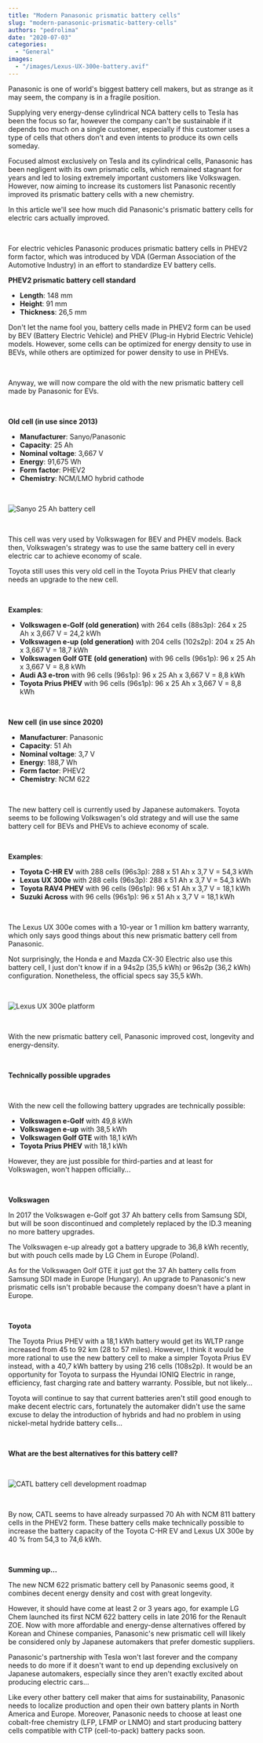 ```yaml
---
title: "Modern Panasonic prismatic battery cells"
slug: "modern-panasonic-prismatic-battery-cells"
authors: "pedrolima"
date: "2020-07-03"
categories:
  - "General"
images:
  - "/images/Lexus-UX-300e-battery.avif"
---
```


Panasonic is one of world's biggest battery cell makers, but as strange as it may seem, the company is in a fragile position.

Supplying very energy-dense cylindrical NCA battery cells to Tesla has been the focus so far, however the company can't be sustainable if it depends too much on a single customer, especially if this customer uses a type of cells that others don't and even intents to produce its own cells someday.

Focused almost exclusively on Tesla and its cylindrical cells, Panasonic has been negligent with its own prismatic cells, which remained stagnant for years and led to losing extremely important customers like Volkswagen. However, now aiming to increase its customers list Panasonic recently improved its prismatic battery cells with a new chemistry.

In this article we'll see how much did Panasonic's prismatic battery cells for electric cars actually improved.

 

For electric vehicles Panasonic produces prismatic battery cells in PHEV2 form factor, which was introduced by VDA (German Association of the Automotive Industry) in an effort to standardize EV battery cells.

**PHEV2 prismatic battery cell standard**

- **Length**: 148 mm
- **Height**: 91 mm
- **Thickness**: 26,5 mm

Don't let the name fool you, battery cells made in PHEV2 form can be used by BEV (Battery Electric Vehicle) and PHEV (Plug-in Hybrid Electric Vehicle) models. However, some cells can be optimized for energy density to use in BEVs, while others are optimized for power density to use in PHEVs.

 

Anyway, we will now compare the old with the new prismatic battery cell made by Panasonic for EVs.

 

**Old cell (in use since 2013)**

- **Manufacturer**: Sanyo/Panasonic
- **Capacity**: 25 Ah
- **Nominal voltage**: 3,667 V
- **Energy**: 91,675 Wh
- **Form factor**: PHEV2
- **Chemistry**: NCM/LMO hybrid cathode

 

![Sanyo 25 Ah battery cell](images/sanyo-25-ah-battery-cell.avif)

 

This cell was very used by Volkswagen for BEV and PHEV models. Back then, Volkswagen's strategy was to use the same battery cell in every electric car to achieve economy of scale.

Toyota still uses this very old cell in the Toyota Prius PHEV that clearly needs an upgrade to the new cell.

 

**Examples**:

- **Volkswagen e-Golf (old generation)** with 264 cells (88s3p): 264 x 25 Ah x 3,667 V = 24,2 kWh
- **Volkswagen e-up (old generation)** with 204 cells (102s2p): 204 x 25 Ah x 3,667 V = 18,7 kWh
- **Volkswagen Golf GTE** **(old generation)** with 96 cells (96s1p): 96 x 25 Ah x 3,667 V = 8,8 kWh
- **Audi A3 e-tron** with 96 cells (96s1p): 96 x 25 Ah x 3,667 V = 8,8 kWh
- **Toyota Prius PHEV** with 96 cells (96s1p): 96 x 25 Ah x 3,667 V = 8,8 kWh

 

**New cell** **(in use since 2020)**

- **Manufacturer**: Panasonic
- **Capacity**: 51 Ah
- **Nominal voltage**: 3,7 V
- **Energy**: 188,7 Wh
- **Form factor**: PHEV2
- **Chemistry**: NCM 622

 

The new battery cell is currently used by Japanese automakers. Toyota seems to be following Volkswagen's old strategy and will use the same battery cell for BEVs and PHEVs to achieve economy of scale.

 

**Examples**:

- **Toyota C-HR EV** with 288 cells (96s3p): 288 x 51 Ah x 3,7 V = 54,3 kWh
- **Lexus UX 300e** with 288 cells (96s3p): 288 x 51 Ah x 3,7 V = 54,3 kWh
- **Toyota RAV4 PHEV** with 96 cells (96s1p): 96 x 51 Ah x 3,7 V = 18,1 kWh
- **Suzuki Across** with 96 cells (96s1p): 96 x 51 Ah x 3,7 V = 18,1 kWh

 

The Lexus UX 300e comes with a 10-year or 1 million km battery warranty, which only says good things about this new prismatic battery cell from Panasonic.

Not surprisingly, the Honda e and Mazda CX-30 Electric also use this battery cell, I just don't know if in a 94s2p (35,5 kWh) or 96s2p (36,2 kWh) configuration. Nonetheless, the official specs say 35,5 kWh.

 

![Lexus UX 300e platform](images/Lexus-UX-300e-platform.avif)

 

With the new prismatic battery cell, Panasonic improved cost, longevity and energy-density.

 

**Technically possible upgrades**

 

With the new cell the following battery upgrades are technically possible:

- **Volkswagen e-Golf** with 49,8 kWh
- **Volkswagen e-up** with 38,5 kWh
- **Volkswagen Golf GTE** with 18,1 kWh
- **Toyota Prius PHEV** with 18,1 kWh

However, they are just possible for third-parties and at least for Volkswagen, won't happen officially...

 

**Volkswagen**

In 2017 the Volkswagen e-Golf got 37 Ah battery cells from Samsung SDI, but will be soon discontinued and completely replaced by the ID.3 meaning no more battery upgrades.

The Volkswagen e-up already got a battery upgrade to 36,8 kWh recently, but with pouch cells made by LG Chem in Europe (Poland).

As for the Volkswagen Golf GTE it just got the 37 Ah battery cells from Samsung SDI made in Europe (Hungary). An upgrade to Panasonic's new prismatic cells isn't probable because the company doesn't have a plant in Europe.

 

**Toyota**

The Toyota Prius PHEV with a 18,1 kWh battery would get its WLTP range increased from 45 to 92 km (28 to 57 miles). However, I think it would be more rational to use the new battery cell to make a simpler Toyota Prius EV instead, with a 40,7 kWh battery by using 216 cells (108s2p). It would be an opportunity for Toyota to surpass the Hyundai IONIQ Electric in range, efficiency, fast charging rate and battery warranty. Possible, but not likely...

Toyota will continue to say that current batteries aren't still good enough to make decent electric cars, fortunately the automaker didn't use the same excuse to delay the introduction of hybrids and had no problem in using nickel-metal hydride battery cells...

 

**What are the best alternatives for this battery cell?**

 

![CATL battery cell development roadmap](images/catl-battery-cell-development-roadmap.avif)

 

By now, CATL seems to have already surpassed 70 Ah with NCM 811 battery cells in the PHEV2 form. These battery cells make technically possible to increase the battery capacity of the Toyota C-HR EV and Lexus UX 300e by 40 % from 54,3 to 74,6 kWh.

 

**Summing up...**

The new NCM 622 prismatic battery cell by Panasonic seems good, it combines decent energy density and cost with great longevity.

However, it should have come at least 2 or 3 years ago, for example LG Chem launched its first NCM 622 battery cells in late 2016 for the Renault ZOE. Now with more affordable and energy-dense alternatives offered by Korean and Chinese companies, Panasonic's new prismatic cell will likely be considered only by Japanese automakers that prefer domestic suppliers.

Panasonic's partnership with Tesla won't last forever and the company needs to do more if it doesn't want to end up depending exclusively on Japanese automakers, especially since they aren't exactly excited about producing electric cars...

Like every other battery cell maker that aims for sustainability, Panasonic needs to localize production and open their own battery plants in North America and Europe. Moreover, Panasonic needs to choose at least one cobalt-free chemistry (LFP, LFMP or LNMO) and start producing battery cells compatible with CTP (cell-to-pack) battery packs soon.
